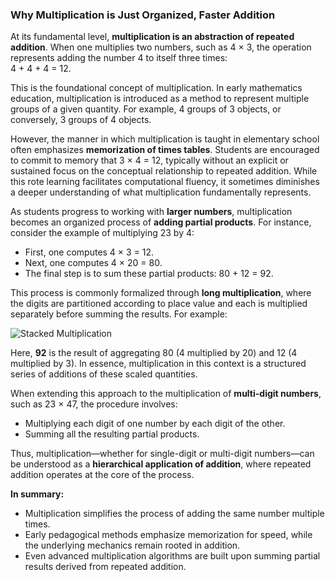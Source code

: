 ### Why Multiplication is Just Organized, Faster Addition
At its fundamental level, **multiplication is an abstraction of repeated addition**. When one multiplies two numbers, such as 4 × 3, the operation represents adding the number 4 to itself three times:  
4 + 4 + 4 = 12.

This is the foundational concept of multiplication. In early mathematics education, multiplication is introduced as a method to represent multiple groups of a given quantity. For example, 4 groups of 3 objects, or conversely, 3 groups of 4 objects.

However, the manner in which multiplication is taught in elementary school often emphasizes **memorization of times tables**. Students are encouraged to commit to memory that 3 × 4 = 12, typically without an explicit or sustained focus on the conceptual relationship to repeated addition. While this rote learning facilitates computational fluency, it sometimes diminishes a deeper understanding of what multiplication fundamentally represents.

As students progress to working with **larger numbers**, multiplication becomes an organized process of **adding partial products**. For instance, consider the example of multiplying 23 by 4:

- First, one computes 4 × 3 = 12.  
- Next, one computes 4 × 20 = 80.  
- The final step is to sum these partial products: 80 + 12 = 92.

This process is commonly formalized through **long multiplication**, where the digits are partitioned according to place value and each is multiplied separately before summing the results. For example:

![Stacked Multiplication](https://latex.codecogs.com/png.latex?\begin{array}{r}23\\\times\;4\\\hline92\end{array})

Here, **92** is the result of aggregating 80 (4 multiplied by 20) and 12 (4 multiplied by 3). In essence, multiplication in this context is a structured series of additions of these scaled quantities.

When extending this approach to the multiplication of **multi-digit numbers**, such as 23 × 47, the procedure involves:

- Multiplying each digit of one number by each digit of the other.
- Summing all the resulting partial products.

Thus, multiplication—whether for single-digit or multi-digit numbers—can be understood as a **hierarchical application of addition**, where repeated addition operates at the core of the process.

**In summary:**
- Multiplication simplifies the process of adding the same number multiple times.
- Early pedagogical methods emphasize memorization for speed, while the underlying mechanics remain rooted in addition.
- Even advanced multiplication algorithms are built upon summing partial results derived from repeated addition.
